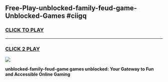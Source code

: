 
## Free-Play-unblocked-family-feud-game-Unblocked-Games #ciigq
<h3>
<a href="https://news.freeplayer.one?title=unblocked-family-feud-game&ref=8M">CLICK TO PLAY</a></h3>
<hr>

<h3>
<a href="https://news.freeplayer.one?title=unblocked-family-feud-game&ref=8M">CLICK 2 PLAY</a>
  
</h3>

<a href="https://news.freeplayer.one?title=unblocked-family-feud-game&ref=8M"><img src="https://clearcache.store/games.png"></a>


**unblocked-family-feud-game games unblocked: Your Gateway to Fun and Accessible Online Gaming**
